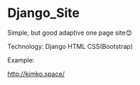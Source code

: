 # Django_Site
Simple, but good adaptive one page site:blush:

Technology:
Django
HTML
CSS(Bootstrap)


Example: 

http://kimko.space/
